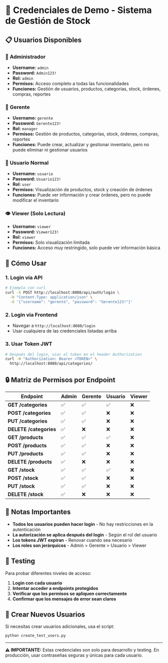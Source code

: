 # 🔐 Credenciales de Demo - Sistema de Gestión de Stock

## 📋 Usuarios Disponibles

### 👑 **Administrador**
- **Username:** `admin`
- **Password:** `Admin123!`
- **Rol:** `admin`
- **Permisos:** Acceso completo a todas las funcionalidades
- **Funciones:** Gestión de usuarios, productos, categorías, stock, órdenes, compras, reportes

### 🏢 **Gerente**
- **Username:** `gerente`
- **Password:** `Gerente123!`
- **Rol:** `manager`
- **Permisos:** Gestión de productos, categorías, stock, órdenes, compras, reportes
- **Funciones:** Puede crear, actualizar y gestionar inventario, pero no puede eliminar ni gestionar usuarios

### 👤 **Usuario Normal**
- **Username:** `usuario`
- **Password:** `Usuario123!`
- **Rol:** `user`
- **Permisos:** Visualización de productos, stock y creación de órdenes
- **Funciones:** Puede ver información y crear órdenes, pero no puede modificar el inventario

### 👁️ **Viewer (Solo Lectura)**
- **Username:** `viewer`
- **Password:** `Viewer123!`
- **Rol:** `viewer`
- **Permisos:** Solo visualización limitada
- **Funciones:** Acceso muy restringido, solo puede ver información básica

## 🚀 Cómo Usar

### 1. **Login via API**
```bash
# Ejemplo con curl
curl -X POST http://localhost:8080/api/auth/login \
  -H "Content-Type: application/json" \
  -d '{"username": "gerente", "password": "Gerente123!"}'
```

### 2. **Login via Frontend**
- Navegar a `http://localhost:8080/login`
- Usar cualquiera de las credenciales listadas arriba

### 3. **Usar Token JWT**
```bash
# Después del login, usar el token en el header Authorization
curl -H "Authorization: Bearer <TOKEN>" \
  http://localhost:8080/api/categories/
```

## 🔒 Matriz de Permisos por Endpoint

| Endpoint | Admin | Gerente | Usuario | Viewer |
|----------|-------|---------|---------|--------|
| **GET /categories** | ✅ | ✅ | ✅ | ❌ |
| **POST /categories** | ✅ | ✅ | ❌ | ❌ |
| **PUT /categories** | ✅ | ✅ | ❌ | ❌ |
| **DELETE /categories** | ✅ | ❌ | ❌ | ❌ |
| **GET /products** | ✅ | ✅ | ✅ | ❌ |
| **POST /products** | ✅ | ✅ | ❌ | ❌ |
| **PUT /products** | ✅ | ✅ | ❌ | ❌ |
| **DELETE /products** | ✅ | ❌ | ❌ | ❌ |
| **GET /stock** | ✅ | ✅ | ✅ | ❌ |
| **POST /stock** | ✅ | ✅ | ❌ | ❌ |
| **PUT /stock** | ✅ | ✅ | ❌ | ❌ |
| **DELETE /stock** | ✅ | ❌ | ❌ | ❌ |

## 📝 Notas Importantes

- **Todos los usuarios pueden hacer login** - No hay restricciones en la autenticación
- **La autorización se aplica después del login** - Según el rol del usuario
- **Los tokens JWT expiran** - Renovar cuando sea necesario
- **Los roles son jerárquicos** - Admin > Gerente > Usuario > Viewer

## 🧪 Testing

Para probar diferentes niveles de acceso:

1. **Login con cada usuario**
2. **Intentar acceder a endpoints protegidos**
3. **Verificar que los permisos se apliquen correctamente**
4. **Confirmar que los mensajes de error sean claros**

## 🔧 Crear Nuevos Usuarios

Si necesitas crear usuarios adicionales, usa el script:
```bash
python create_test_users.py
```

---

**⚠️ IMPORTANTE:** Estas credenciales son solo para desarrollo y testing. En producción, usar contraseñas seguras y únicas para cada usuario.
